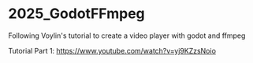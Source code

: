 # 2025_GodotFFmpeg
Following Voylin's tutorial to create a video player with godot and ffmpeg

Tutorial Part 1: https://www.youtube.com/watch?v=yj9KZzsNoio

